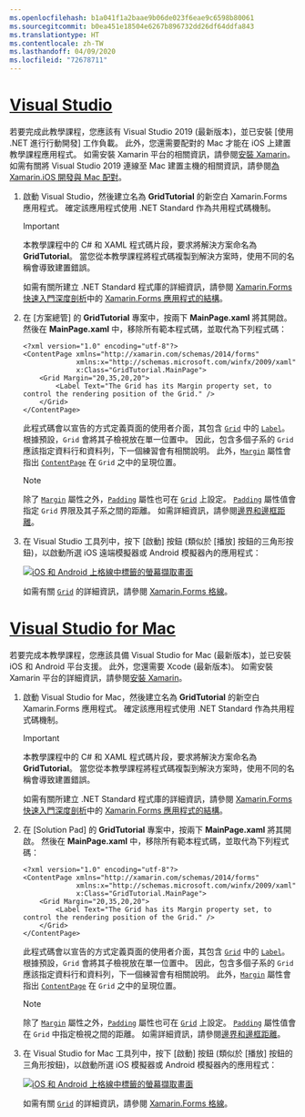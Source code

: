 ```yaml
---
ms.openlocfilehash: b1a041f1a2baae9b06de023f6eae9c6598b80061
ms.sourcegitcommit: b0ea451e18504e6267b896732dd26df64ddfa843
ms.translationtype: HT
ms.contentlocale: zh-TW
ms.lasthandoff: 04/09/2020
ms.locfileid: "72678711"
---
```

# <a name="visual-studio"></a>[Visual Studio](#tab/vswin)

若要完成此教學課程，您應該有 Visual Studio 2019 (最新版本)，並已安裝 [使用 .NET 進行行動開發] 工作負載。 此外，您還需要配對的 Mac 才能在 iOS 上建置教學課程應用程式。 如需安裝 Xamarin 平台的相關資訊，請參閱[安裝 Xamarin](~/get-started/installation/index.md)。 如需有關將 Visual Studio 2019 連線至 Mac 建置主機的相關資訊，請參閱[為 Xamarin.iOS 開發與 Mac 配對](~/ios/get-started/installation/windows/connecting-to-mac/index.md)。

1. 啟動 Visual Studio，然後建立名為 **GridTutorial** 的新空白 Xamarin.Forms 應用程式。 確定該應用程式使用 .NET Standard 作為共用程式碼機制。

    > [!IMPORTANT]
    > 本教學課程中的 C# 和 XAML 程式碼片段，要求將解決方案命名為 **GridTutorial**。 當您從本教學課程將程式碼複製到解決方案時，使用不同的名稱會導致建置錯誤。

    如需有關所建立 .NET Standard 程式庫的詳細資訊，請參閱 [Xamarin.Forms 快速入門深度剖析](~/get-started/first-app/index.md)中的 [Xamarin.Forms 應用程式的結構](~/get-started/first-app/index.md)。

1. 在 [方案總管] 的 **GridTutorial** 專案中，按兩下 **MainPage.xaml** 將其開啟。 然後在 **MainPage.xaml** 中，移除所有範本程式碼，並取代為下列程式碼：

    ```xaml
    <?xml version="1.0" encoding="utf-8"?>
    <ContentPage xmlns="http://xamarin.com/schemas/2014/forms"
                 xmlns:x="http://schemas.microsoft.com/winfx/2009/xaml"
                 x:Class="GridTutorial.MainPage">
        <Grid Margin="20,35,20,20">
            <Label Text="The Grid has its Margin property set, to control the rendering position of the Grid." />
        </Grid>
    </ContentPage>
    ```

    此程式碼會以宣告的方式定義頁面的使用者介面，其包含 [`Grid`](xref:Xamarin.Forms.Grid) 中的 [`Label`](xref:Xamarin.Forms.Label)。 根據預設，`Grid` 會將其子檢視放在單一位置中。 因此，包含多個子系的 `Grid` 應該指定資料行和資料列，下一個練習會有相關說明。 此外，[`Margin`](xref:Xamarin.Forms.View.Margin) 屬性會指出 [`ContentPage`](xref:Xamarin.Forms.ContentPage) 在 `Grid` 之中的呈現位置。

    > [!NOTE]
    > 除了 [`Margin`](xref:Xamarin.Forms.View.Margin) 屬性之外，[`Padding`](xref:Xamarin.Forms.Layout.Padding) 屬性也可在 [`Grid`](xref:Xamarin.Forms.Grid) 上設定。 [`Padding`](xref:Xamarin.Forms.Layout.Padding) 屬性值會指定 `Grid` 界限及其子系之間的距離。 如需詳細資訊，請參閱[邊界和邊框距離](~/xamarin-forms/user-interface/layouts/margin-and-padding.md)。

1. 在 Visual Studio 工具列中，按下 [啟動] 按鈕 (類似於 [播放] 按鈕的三角形按鈕)，以啟動所選 iOS 遠端模擬器或 Android 模擬器內的應用程式：

    [![iOS 和 Android 上格線中標籤的螢幕擷取畫面](../images/create-grid.png "包含標籤的格線")](../images/create-grid-large.png#lightbox "包含 Label 的 Grid")

    如需有關 [`Grid`](xref:Xamarin.Forms.Grid) 的詳細資訊，請參閱 [Xamarin.Forms 格線](~/xamarin-forms/user-interface/layouts/grid.md)。

# <a name="visual-studio-for-mac"></a>[Visual Studio for Mac](#tab/vsmac)

若要完成本教學課程，您應該具備 Visual Studio for Mac (最新版本)，並已安裝 iOS 和 Android 平台支援。 此外，您還需要 Xcode (最新版本)。 如需安裝 Xamarin 平台的詳細資訊，請參閱[安裝 Xamarin](~/get-started/installation/index.md)。

1. 啟動 Visual Studio for Mac，然後建立名為 **GridTutorial** 的新空白 Xamarin.Forms 應用程式。 確定該應用程式使用 .NET Standard 作為共用程式碼機制。

    > [!IMPORTANT]
    > 本教學課程中的 C# 和 XAML 程式碼片段，要求將解決方案命名為 **GridTutorial**。 當您從本教學課程將程式碼複製到解決方案時，使用不同的名稱會導致建置錯誤。

    如需有關所建立 .NET Standard 程式庫的詳細資訊，請參閱 [Xamarin.Forms 快速入門深度剖析](~/get-started/first-app/index.md)中的 [Xamarin.Forms 應用程式的結構](~/get-started/first-app/index.md)。

1. 在 [Solution Pad] 的 **GridTutorial** 專案中，按兩下 **MainPage.xaml** 將其開啟。 然後在 **MainPage.xaml** 中，移除所有範本程式碼，並取代為下列程式碼：

    ```xaml
    <?xml version="1.0" encoding="utf-8"?>
    <ContentPage xmlns="http://xamarin.com/schemas/2014/forms"
                 xmlns:x="http://schemas.microsoft.com/winfx/2009/xaml"
                 x:Class="GridTutorial.MainPage">
        <Grid Margin="20,35,20,20">
            <Label Text="The Grid has its Margin property set, to control the rendering position of the Grid." />
        </Grid>
    </ContentPage>
    ```

    此程式碼會以宣告的方式定義頁面的使用者介面，其包含 [`Grid`](xref:Xamarin.Forms.Grid) 中的 [`Label`](xref:Xamarin.Forms.Label)。 根據預設，`Grid` 會將其子檢視放在單一位置中。 因此，包含多個子系的 `Grid` 應該指定資料行和資料列，下一個練習會有相關說明。 此外，[`Margin`](xref:Xamarin.Forms.View.Margin) 屬性會指出 [`ContentPage`](xref:Xamarin.Forms.ContentPage) 在 `Grid` 之中的呈現位置。

    > [!NOTE]
    > 除了 [`Margin`](xref:Xamarin.Forms.View.Margin) 屬性之外，[`Padding`](xref:Xamarin.Forms.Layout.Padding) 屬性也可在 [`Grid`](xref:Xamarin.Forms.Grid) 上設定。 [`Padding`](xref:Xamarin.Forms.Layout.Padding) 屬性值會在 `Grid` 中指定檢視之間的距離。 如需詳細資訊，請參閱[邊界和邊框距離](~/xamarin-forms/user-interface/layouts/margin-and-padding.md)。

1. 在 Visual Studio for Mac 工具列中，按下 [啟動] 按鈕 (類似於 [播放] 按鈕的三角形按鈕)，以啟動所選 iOS 模擬器或 Android 模擬器內的應用程式：

    [![iOS 和 Android 上格線中標籤的螢幕擷取畫面](../images/create-grid.png "包含標籤的格線")](../images/create-grid-large.png#lightbox "包含 Label 的 Grid")

    如需有關 [`Grid`](xref:Xamarin.Forms.Grid) 的詳細資訊，請參閱 [Xamarin.Forms 格線](~/xamarin-forms/user-interface/layouts/grid.md)。
